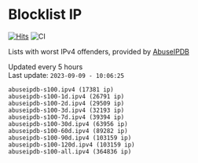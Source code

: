 # Blocklist IP

[![Hits](https://hits.seeyoufarm.com/api/count/incr/badge.svg?url=https%3A%2F%2Fgithub.com%2Fborestad%2Fblocklist-ip%2F&count_bg=%2379C83D&title_bg=%23555555&icon=&icon_color=%23E7E7E7&title=hits&edge_flat=false)](https://hits.seeyoufarm.com)  ![CI](https://img.shields.io/github/workflow/status/borestad/blocklist-ip/CI?style=flat-square)

Lists with worst IPv4 offenders, provided by [AbuseIPDB](https://www.abuseipdb.com/)

<!-- FOOTER-PLACEHOLDER -->
Updated every 5 hours<br>
Last update: `2023-09-09 - 10:06:25`
```
abuseipdb-s100.ipv4 (17381 ip)
abuseipdb-s100-1d.ipv4 (26791 ip)
abuseipdb-s100-2d.ipv4 (29509 ip)
abuseipdb-s100-3d.ipv4 (32193 ip)
abuseipdb-s100-7d.ipv4 (39394 ip)
abuseipdb-s100-30d.ipv4 (63956 ip)
abuseipdb-s100-60d.ipv4 (89282 ip)
abuseipdb-s100-90d.ipv4 (103159 ip)
abuseipdb-s100-120d.ipv4 (103159 ip)
abuseipdb-s100-all.ipv4 (364836 ip)
```
